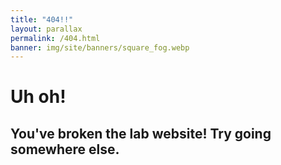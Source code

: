 ```yaml
---
title: "404!!"
layout: parallax
permalink: /404.html
banner: img/site/banners/square_fog.webp
---
```


# Uh oh!
## You've broken the lab website! Try going somewhere else.